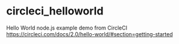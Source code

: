 # circleci_helloworld
Hello World node.js example demo from CircleCI  https://circleci.com/docs/2.0/hello-world/#section=getting-started
